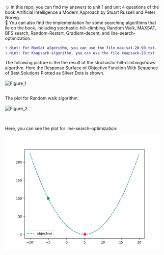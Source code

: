 :relaxed:	 In this repo, you can find my answers to unit 1 and unit 4 questions of the book Artificial Intelligence a Modern Approach by Stuart Russell and Peter Norvig.
<br/>
:slightly_smiling_face: You can also find the implementation for some searching algorithms that lie on the book, including stochastic-hill-climbing, Random Walk, MAXSAT, BFS search, Random-Restart, Gradient-decent, and line-search-optimization.
<br/>

```diff
+ Hint: For MaxSat algorithm, you can use the file max-sat-20-90.txt.
+ Hint: For Knapsack algorithm, you can use the file knapsack-20.txt


```




The following picture is the the result of the stochastic-hill-climbingshows algorthm. Here the Response Surface of Objective Function With Sequence of Best Solutions Plotted as Silver Dots is shown. 
<br/>
<br/>
![Figure_1](https://user-images.githubusercontent.com/23177625/212638448-f9ec6f65-ce98-490b-a233-b77e56fe9edd.png)
<br/>
<br/>

The plot for Random walk algorithm:
<br/>
<br/>
![Figure_2](https://user-images.githubusercontent.com/23177625/212658649-4f2f44f5-03ca-4dd6-840a-c704cc184b49.png)

<br/>
<br/>
Here, you can see the plot for line-search-optimization:

![My Image](Figure_3.png)
